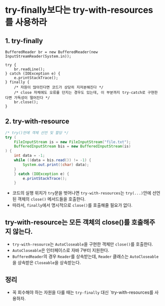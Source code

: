 # try-finally보다는 try-with-resources를 사용하라

## 1. try-finally
```
BufferedReader br = new BufferedReader(new InputStreamReader(System.in));

try {
    br.readLine();
} catch (IOException e) {
    e.printStackTrace();
} finally {
    /* 자원이 많아진다면 코드가 상당히 지저분해진다 */
    /* close 자체에도 오류를 던지는 경우도 있는데, 이 부분까지 try-catch로 구현한다면 가독성이 떨어진다 */
    br.close();
}
```

## 2. try-with-resource
```java
/* try()안에 객체 선언 및 할당 */
try (
    FileInputStream is = new FileInputStream("file.txt");
    BufferedInputStream bis = new BufferedInputStream(is)
) {
    int data = -1;
    while ((data = bis.read()) != -1) {
        System.out.print((char) data);
    }
    } catch (IOException e) {
        e.printStackTrace();
    }
```
* 코드의 실행 위치가 `try`문을 벗어나면 `try-with-resources`는 `try(...)`안에 선언된 객체의 `close()` 메서드들을 호출한다.
* 따라서, `finally`에서 명시적으로 `close()`를 호출해줄 필요가 없다.

## try-with-resource는 모든 객체의 close()를 호출해주지 않는다.
* `try-with-resource`는 `AutoCloseable`을 구현한 객체만 `close()`를 호출한다.
* `AutoCloseable`은 인터페이스로 자바 7부터 지원한다.
* `BufferedReader`의 경우 `Reader`를 상속받는데, `Reader` 클래스는 `AutoCloseable`을 상속받은 `Closeable`을 상속받는다.

## 정리
* 꼭 회수해야 하는 자원을 다룰 때는 `try-finally` 대신 `try-with-resources를 사용하자.